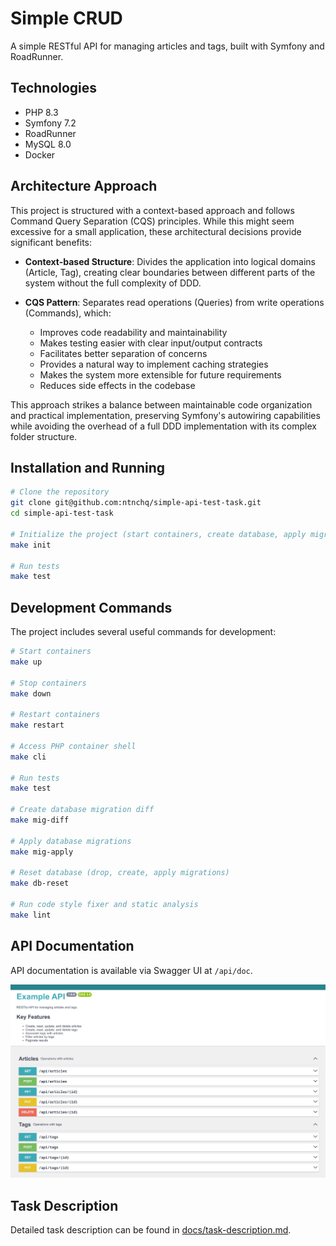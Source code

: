 # Simple CRUD

A simple RESTful API for managing articles and tags, built with Symfony and RoadRunner.

## Technologies

- PHP 8.3
- Symfony 7.2
- RoadRunner
- MySQL 8.0
- Docker

## Architecture Approach

This project is structured with a context-based approach and follows Command Query Separation (CQS) principles. While this might seem excessive for a small application, these architectural decisions provide significant benefits:

- **Context-based Structure**: Divides the application into logical domains (Article, Tag), creating clear boundaries between different parts of the system without the full complexity of DDD.
  
- **CQS Pattern**: Separates read operations (Queries) from write operations (Commands), which:
  - Improves code readability and maintainability
  - Makes testing easier with clear input/output contracts
  - Facilitates better separation of concerns
  - Provides a natural way to implement caching strategies
  - Makes the system more extensible for future requirements
  - Reduces side effects in the codebase

This approach strikes a balance between maintainable code organization and practical implementation, preserving Symfony's autowiring capabilities while avoiding the overhead of a full DDD implementation with its complex folder structure.

## Installation and Running

```bash
# Clone the repository
git clone git@github.com:ntnchq/simple-api-test-task.git
cd simple-api-test-task

# Initialize the project (start containers, create database, apply migrations)
make init

# Run tests
make test
```

## Development Commands

The project includes several useful commands for development:

```bash
# Start containers
make up

# Stop containers
make down

# Restart containers
make restart

# Access PHP container shell
make cli

# Run tests
make test

# Create database migration diff
make mig-diff

# Apply database migrations
make mig-apply

# Reset database (drop, create, apply migrations)
make db-reset

# Run code style fixer and static analysis
make lint
```

## API Documentation

API documentation is available via Swagger UI at `/api/doc`.

![API Documentation](docs/swagger-ui.png)

## Task Description

Detailed task description can be found in [docs/task-description.md](docs/task-description.md). 